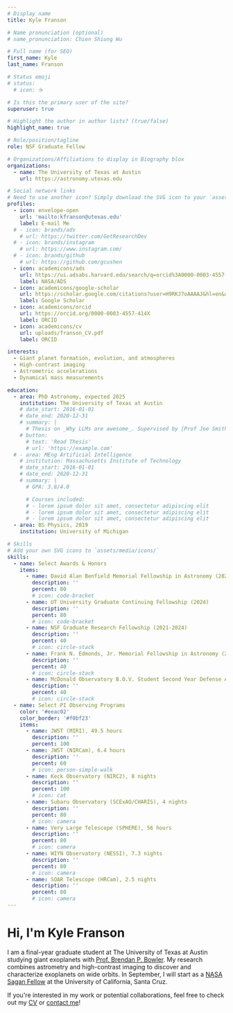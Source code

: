 ```yaml
---
# Display name
title: Kyle Franson

# Name pronunciation (optional)
# name_pronunciation: Chien Shiung Wu

# Full name (for SEO)
first_name: Kyle
last_name: Franson

# Status emoji
# status:
  # icon: ☕️

# Is this the primary user of the site?
superuser: true

# Highlight the author in author lists? (true/false)
highlight_name: true

# Role/position/tagline
role: NSF Graduate Fellow

# Organizations/Affiliations to display in Biography blox
organizations:
  - name: The University of Texas at Austin
    url: https://astronomy.utexas.edu

# Social network links
# Need to use another icon? Simply download the SVG icon to your `assets/media/icons/` folder.
profiles:
  - icon: envelope-open
    url: 'mailto:kfranson@utexas.edu'
    label: E-mail Me
  # - icon: brands/ads
    # url: https://twitter.com/GetResearchDev
  # - icon: brands/instagram
    # url: https://www.instagram.com/
  # - icon: brands/github
    # url: https://github.com/gcushen
  - icon: academicons/ads 
    url: https://ui.adsabs.harvard.edu/search/q=orcid%3A0000-0003-4557-414X&sort=date%20desc%2C%20bibcode%20desc&p_=0/
    label: NASA/ADS
  - icon: academicons/google-scholar
    url: https://scholar.google.com/citations?user=H9RKJ7oAAAAJ&hl=en&authuser=1/
    label: Google Scholar
  - icon: academicons/orcid
    url: https://orcid.org/0000-0003-4557-414X
    label: ORCID
  - icon: academicons/cv
    url: uploads/franson_CV.pdf
    label: ORCID

interests:
  - Giant planet formation, evolution, and atmospheres
  - High-contrast imaging
  - Astrometric accelerations 
  - Dynamical mass measurements

education:
  - area: PhD Astronomy, expected 2025
    institution: The University of Texas at Austin
    # date_start: 2016-01-01
    # date_end: 2020-12-31
    # summary: |
      # Thesis on _Why LLMs are awesome_. Supervised by [Prof Joe Smith](https://example.com). Presented papers at 5 IEEE conferences with the contributions being published in 2 Springer journals.
    # button:
      # text: 'Read Thesis'
      # url: 'https://example.com'
  # - area: MEng Artificial Intelligence
    # institution: Massachusetts Institute of Technology
    # date_start: 2016-01-01
    # date_end: 2020-12-31
    # summary: |
      # GPA: 3.8/4.0

      # Courses included:
      # - lorem ipsum dolor sit amet, consectetur adipiscing elit
      # - lorem ipsum dolor sit amet, consectetur adipiscing elit
      # - lorem ipsum dolor sit amet, consectetur adipiscing elit
  - area: BS Physics, 2019
    institution: University of Michigan

# Skills
# Add your own SVG icons to `assets/media/icons/`
skills:
  - name: Select Awards & Honors
    items:
      - name: David Alan Benfield Memorial Fellowship in Astronomy (2024)
        description: ''
        percent: 80
        # icon: code-bracket
      - name: UT University Graduate Continuing Fellowship (2024)
        description: ''
        percent: 80
        # icon: code-bracket
      - name: NSF Graduate Research Fellowship (2021-2024)
        description: ''
        percent: 40
        # icon: circle-stack
      - name: Frank N. Edmonds, Jr. Memorial Fellowship in Astronomy (2021)
        description: ''
        percent: 40
        # icon: circle-stack
      - name: McDonald Observatory B.O.V. Student Second Year Defense Award (2021)
        description: ''
        percent: 40
        # icon: circle-stack
  - name: Select PI Observing Programs
    color: '#eeac02'
    color_border: '#f0bf23'
    items:
      - name: JWST (MIRI), 49.5 hours
        description: ''
        percent: 100
      - name: JWST (NIRCam), 6.4 hours
        description: ''
        percent: 60
        # icon: person-simple-walk
      - name: Keck Observatory (NIRC2), 8 nights
        description: ''
        percent: 100
        # icon: cat
      - name: Subaru Observatory (SCExAO/CHARIS), 4 nights
        description: ''
        percent: 80
        # icon: camera
      - name: Very Large Telescope (SPHERE), 56 hours
        description: ''
        percent: 80
        # icon: camera
      - name: WIYN Observatory (NESSI), 7.3 nights
        description: ''
        percent: 80
        # icon: camera
      - name: SOAR Telescope (HRCam), 2.5 nights
        description: ''
        percent: 80
        # icon: camera
---
```


# Hi, I'm Kyle Franson

I am a final-year graduate student at The University of Texas at Austin studying giant exoplanets with [Prof. Brendan P. Bowler](https://web.physics.ucsb.edu/~bpbowler/). My research combines astrometry and high-contrast imaging to discover and characterize exoplanets on wide orbits. In September, I will start as a [NASA Sagan Fellow](https://www.stsci.edu/stsci-research/fellowships/nasa-hubble-fellowship-program/2025-nhfp-fellows#section-ee3cd148-a284-4897-b971-73f7cbd61f6d) at the University of California, Santa Cruz.

If you're interested in my work or potential collaborations, feel free to check out my [CV](uploads/franson_CV.pdf) or [contact me](mailto:kfranson@utexas.edu)!